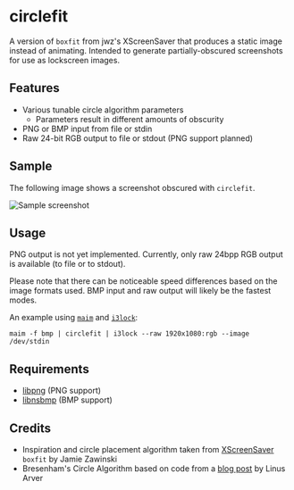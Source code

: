# circlefit
A version of `boxfit` from jwz's XScreenSaver that produces a static image instead of animating.
Intended to generate partially-obscured screenshots for use as lockscreen images.

## Features
* Various tunable circle algorithm parameters
  * Parameters result in different amounts of obscurity
* PNG or BMP input from file or stdin
* Raw 24-bit RGB output to file or stdout (PNG support planned)

## Sample
The following image shows a screenshot obscured with `circlefit`.

![Sample screenshot](https://i.imgur.com/OKxVMJZ.png)

## Usage
PNG output is not yet implemented. Currently, only raw 24bpp RGB output is available (to file or to stdout).

Please note that there can be noticeable speed differences based on the image formats used.
BMP input and raw output will likely be the fastest modes.

An example using [`maim`](https://github.com/naelstrof/maim) and [`i3lock`](https://github.com/i3/i3lock):
```
maim -f bmp | circlefit | i3lock --raw 1920x1080:rgb --image /dev/stdin
```

## Requirements
* [libpng](http://www.libpng.org/pub/png/libpng.html) (PNG support)
* [libnsbmp](https://www.netsurf-browser.org/projects/libnsbmp/) (BMP support)

## Credits
* Inspiration and circle placement algorithm taken from [XScreenSaver](https://www.jwz.org/xscreensaver/) `boxfit` by Jamie Zawinski
* Bresenham's Circle Algorithm based on code from a [blog post](https://funloop.org/post/2021-03-15-bresenham-circle-drawing-algorithm.html) by Linus Arver
